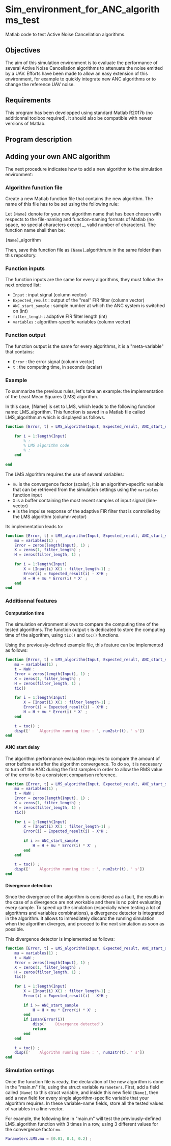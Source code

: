 # Sim_environment_for_ANC_algorithms_test
Matlab code to test Active Noise Cancellation algorithms.

## Objectives

The aim of this simulation environment is to evaluate the performance of several Active Noise Cancellation algorithms to attenuate the noise emitted by a UAV.
Efforts have been made to allow an easy extension of this environment, for example to quickly integrate new ANC algorithms or to change the reference UAV noise.

## Requirements

This program has been developped using standard Matlab R2017b (no additionnal toolbox required). It should also be compatible with newer versions of Matlab.

## Program description



## Adding your own ANC algorithm

The next procedure indicates how to add a new algorithm to the simulation environment:

### Algorithm function file
Create a new Matlab function file that contains the new algorithm. 
The name of this file has to be set using the following rule:

Let ```[Name]``` denote for your new algorithm name that has been chosen with respects to the file-naming and function-naming formats of Matlab (no space, no special characters except _, valid number of characters).
The function name shall then be:

```[Name]```_algorithm

Then, save this function file as ```[Name]```_algorithm.m in the same folder than this repository.

### Function inputs
The function inputs are the same for every algorithms, they must follow the next ordered list:
- ```Input``` : input signal (column vector)
- ```Expected_result``` : output of the "real" FIR filter (column vector)
- ```ANC_start_sample``` : sample number at which the ANC system is switched on (int)
- ```filter_length``` : adaptive FIR filter length (int)
- ```variables``` : algorithm-specific variables (column vector)

### Function output
The function output is the same for every algorithms, it is a "meta-variable" that contains:
- ```Error``` : the error signal (column vector)
- ```t``` : the computing time, in seconds (scalar)

### Example
To summarize the previous rules, let's take an example: the implementation of the Least Mean Squares (LMS) algorithm.

In this case, [Name] is set to LMS, which leads to the following function name: LMS_algorithm. 
This function is saved in a Matlab file called LMS_algorithm.m which is displayed as follows.

```Matlab
function [Error, t] = LMS_algorithm(Input, Expected_result, ANC_start_sample, filter_length, variables)
  
    for i = 1:length(Input)
        % :
        % LMS algorithm code
        % :
    end
  
end
```

The LMS algorithm requires the use of several variables:
- ```mu``` is the convergence factor (scalar), it is an algorithm-specific variable that can be retrieved from the simulation settings using the ```variables``` function input
- ```X``` is a buffer containing the most recent samples of input signal (line-vector)
- ```H``` is the impulse response of the adaptive FIR filter that is controlled by the LMS algorithm (column-vector)

Its implementation leads to:

```Matlab
function [Error, t] = LMS_algorithm(Input, Expected_result, ANC_start_sample, filter_length, variables)
    mu = variables(1) ;
    Error = zeros(length(Input), 1) ;
    X = zeros(1, filter_length) ;
    H = zeros(filter_length, 1) ;
  
    for i = 1:length(Input)
        X = [Input(i) X(1 : filter_length-1] ;
        Error(i) = Expected_result(i) - X*H ;
        H = H + mu * Error(i) * X' ;
    end
end
```

### Additionnal features
#### Computation time
The simulation environment allows to compare the computing time of the tested algorithms. 
The function output ```t``` is dedicated to store the computing time of the algorithm, using ```tic()``` and ```toc()``` functions.

Using the previously-defined example file, this feature can be implemented as follows:

```Matlab
function [Error, t] = LMS_algorithm(Input, Expected_result, ANC_start_sample, filter_length, variables)
    mu = variables(1) ;
    t = NaN :
    Error = zeros(length(Input), 1) ;
    X = zeros(1, filter_length) ;
    H = zeros(filter_length, 1) ;
    tic()
  
    for i = 1:length(Input)
        X = [Input(i) X(1 : filter_length-1] ;
        Error(i) = Expected_result(i) - X*H ;
        H = H + mu * Error(i) * X' ;
    end
  
    t = toc() ;
    disp(['    Algorithm running time : ', num2str(t), ' s'])
end
```

#### ANC start delay
The algorithm performance evaluation requires to compare the amount of error before and after the algorithm convergence.
To do so, it is necessary to turn off the ANC during the first samples in order to allow the RMS value of the error to be a consistent comparison reference.

```Matlab
function [Error, t] = LMS_algorithm(Input, Expected_result, ANC_start_sample, filter_length, variables)
    mu = variables(1) ;
    t = NaN ;
    Error = zeros(length(Input), 1) ;
    X = zeros(1, filter_length) ;
    H = zeros(filter_length, 1) ;
    tic()
  
    for i = 1:length(Input)
        X = [Input(i) X(1 : filter_length-1] ;
        Error(i) = Expected_result(i) - X*H ;
    
        if i >= ANC_start_sample
            H = H + mu * Error(i) * X' ;
        end
    end
  
    t = toc() ;
    disp(['    Algorithm running time : ', num2str(t), ' s'])
end
```

#### Divergence detection
Since the divergence of the algorithm is considered as a fault, the results in the case of a divergence are not workable and there is no point evaluating every sample.
To speed up the simulation (especially when testing a lot of algorithms and variables combinations), a divergence detector is integrated in the algorithm. It allows to immediately discard the running simulation when the algorithm diverges, and proceed to the next simulation as soon as possible.

This divergence detector is implemented as follows:

```Matlab
function [Error, t] = LMS_algorithm(Input, Expected_result, ANC_start_sample, filter_length, variables)
    mu = variables(1) ;
    t = NaN ;
    Error = zeros(length(Input), 1) ;
    X = zeros(1, filter_length) ;
    H = zeros(filter_length, 1) ;
    tic()
  
    for i = 1:length(Input)
        X = [Input(i) X(1 : filter_length-1] ;
        Error(i) = Expected_result(i) - X*H ;
    
        if i >= ANC_start_sample
            H = H + mu * Error(i) * X' ;
        end
        if isnan(Error(i))
            disp('    Divergence detected')
            return
        end
    end
  
    t = toc() ;
    disp(['    Algorithm running time : ', num2str(t), ' s'])
end
```

### Simulation settings
Once the function file is ready, the declaration of the new algorithm is done in the "main.m" file, using the struct variable ```Parameters```.
First, add a field called ```[Name]``` to this struct variable, and inside this new field ```[Name]```, then add a new field for every single algorithm-specific variable that your algorithm requires.
In these variable-name fields, store all the tested values of variables in a line-vector.

For example, the following line in "main.m" will test the previously-defined LMS_algorithm function with 3 times in a row, using 3 different values for the convergence factor ```mu```. 
```Matlab
Parameters.LMS.mu = [0.01, 0.1, 0.2] ;
```

